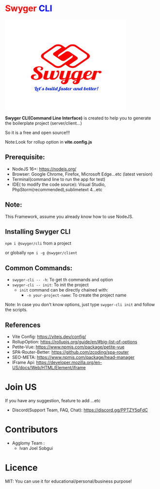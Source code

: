 #  <span style="color: red;">Swyger</span> <span style="color: blue;">CLI</span>

<img alt="Alt text" height="300" src="./preview/logo_name.png" title="a title" width="400"/>


**Swyger CLI(Command Line Interface)** is created to help you to generate the boilerplate project (server/client...)

So it is a free and open source!!!

Note:Look for rollup option in **vite.config.js**

## Prerequisite:
- NodeJS 16+: https://nodejs.org/
- Browser: Google Chrome, Firefox, Microsoft Edge...etc (latest version)
- Terminal(command line to run the app for test)
- IDE( to modify the code source): Visual Studio, PhpStorm(recommended),sublimetext 4...etc


## Note:
This Framework, assume you already know how to use NodeJS.

## Installing Swyger CLI

``npm i @swyger/cli`` from a project


or globally ``npm i -g @swyger/client``


## Common Commands:

- ``swyger-cli -- -h``: To get th commands and option
- ``swyger-cli -- init``: To init the project
  - ``init`` command can be directly chained with:
    - ``-n your-project-name``: To create the project name

Note: In case you don't know options, just type ``swyger-cli init`` and follow the scripts.


## References

- Vite Config: https://vitejs.dev/config/
- RollupOption: https://rollupjs.org/guide/en/#big-list-of-options
- Petite-Vue: https://www.npmjs.com/package/petite-vue
- SPA-Router-Better: https://github.com/zcoding/spa-router
- SEO-META: https://www.npmjs.com/package/head-manager
- IFrame Api: https://developer.mozilla.org/en-US/docs/Web/HTML/Element/iframe

# Join US
If you have any suggestion, feature to add ...etc
- Discord(Support Team, FAQ, Chat): https://discord.gg/PPTZY5qFdC

# Contributors
- Agglomy Team :
  - Ivan Joel Sobgui
# Licence

MIT: You can use it for educational/personal/business purpose!

